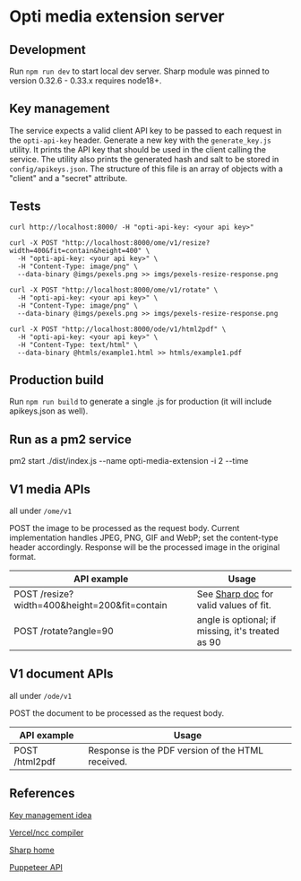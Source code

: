 # Opti media extension server

## Development

Run `npm run dev` to start local dev server. Sharp module was pinned to version 0.32.6 - 0.33.x requires node18+.

## Key management

The service expects a valid client API key to be passed to each request in the `opti-api-key` header. Generate a new key with the `generate_key.js` utility. It prints the API key that should be used in the client calling the service. The utility also prints the generated hash and salt to be stored in `config/apikeys.json`. The structure of this file is an array of objects with a "client" and a "secret" attribute.

## Tests

    curl http://localhost:8000/ -H "opti-api-key: <your api key>"

    curl -X POST "http://localhost:8000/ome/v1/resize?width=400&fit=contain&height=400" \
      -H "opti-api-key: <your api key>" \
      -H "Content-Type: image/png" \
      --data-binary @imgs/pexels.png >> imgs/pexels-resize-response.png

    curl -X POST "http://localhost:8000/ome/v1/rotate" \
      -H "opti-api-key: <your api key>" \
      -H "Content-Type: image/png" \
      --data-binary @imgs/pexels.png >> imgs/pexels-resize-response.png

    curl -X POST "http://localhost:8000/ode/v1/html2pdf" \
      -H "opti-api-key: <your api key>" \
      -H "Content-Type: text/html" \
      --data-binary @htmls/example1.html >> htmls/example1.pdf

## Production build

Run `npm run build` to generate a single .js for production (it will include apikeys.json as well).

## Run as a pm2 service

pm2 start ./dist/index.js --name opti-media-extension -i 2 --time

## V1 media APIs

all under `/ome/v1`

POST the image to be processed as the request body. Current implementation handles JPEG, PNG, GIF and WebP; set the content-type header accordingly. Response will be the processed image in the original format.

| API example | Usage |
| ----------- | ----------- |
| POST /resize?width=400&height=200&fit=contain |  See [Sharp doc](https://sharp.pixelplumbing.com/api-resize) for valid values of fit. |
| POST /rotate?angle=90 | angle is optional; if missing, it's treated as 90 |

## V1 document APIs

all under `/ode/v1`

POST the document to be processed as the request body.

| API example | Usage |
| ----------- | ----------- |
| POST /html2pdf |  Response is the PDF version of the HTML received. |

## References

[Key management idea](https://shahid.pro/blog/2021/09/22/how-to-generate-api-key-and-secret-to-protect-api/)

[Vercel/ncc compiler](https://github.com/vercel/ncc)

[Sharp home](https://sharp.pixelplumbing.com)

[Puppeteer API](https://pptr.dev/api/puppeteer.puppeteernode)